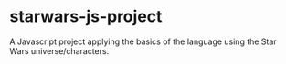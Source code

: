 # starwars-js-project
A Javascript project applying the basics of the language using the Star Wars universe/characters.

